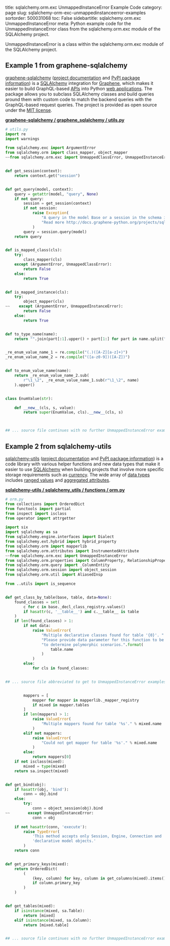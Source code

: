 title: sqlalchemy.orm.exc UnmappedInstanceError Example Code
category: page
slug: sqlalchemy-orm-exc-unmappedinstanceerror-examples
sortorder: 500031068
toc: False
sidebartitle: sqlalchemy.orm.exc UnmappedInstanceError
meta: Python example code for the UnmappedInstanceError class from the sqlalchemy.orm.exc module of the SQLAlchemy project.


UnmappedInstanceError is a class within the sqlalchemy.orm.exc module of the SQLAlchemy project.


## Example 1 from graphene-sqlalchemy
[graphene-sqlalchemy](https://github.com/graphql-python/graphene-sqlalchemy)
([project documentation](https://docs.graphene-python.org/projects/sqlalchemy/en/latest/)
and
[PyPI package information](https://pypi.org/project/graphene-sqlalchemy/))
is a [SQLAlchemy](/sqlalchemy.html) integration for
[Graphene](https://graphene-python.org/), which makes it easier to build
GraphQL-based [APIs](/application-programming-interfaces.html) into Python
[web applications](/web-development.html). The package allows you to
subclass SQLAlchemy classes and build queries around them with custom
code to match the backend queries with the GraphQL-based request queries.
The project is provided as open source under the
[MIT license](https://github.com/graphql-python/graphene-sqlalchemy/blob/master/LICENSE.md).

[**graphene-sqlalchemy / graphene_sqlalchemy / utils.py**](https://github.com/graphql-python/graphene-sqlalchemy/blob/master/graphene_sqlalchemy/./utils.py)

```python
# utils.py
import re
import warnings

from sqlalchemy.exc import ArgumentError
from sqlalchemy.orm import class_mapper, object_mapper
~~from sqlalchemy.orm.exc import UnmappedClassError, UnmappedInstanceError


def get_session(context):
    return context.get("session")


def get_query(model, context):
    query = getattr(model, "query", None)
    if not query:
        session = get_session(context)
        if not session:
            raise Exception(
                "A query in the model Base or a session in the schema is required for querying.\n"
                "Read more http://docs.graphene-python.org/projects/sqlalchemy/en/latest/tips/#querying"
            )
        query = session.query(model)
    return query


def is_mapped_class(cls):
    try:
        class_mapper(cls)
    except (ArgumentError, UnmappedClassError):
        return False
    else:
        return True


def is_mapped_instance(cls):
    try:
        object_mapper(cls)
~~    except (ArgumentError, UnmappedInstanceError):
        return False
    else:
        return True


def to_type_name(name):
    return "".join(part[:1].upper() + part[1:] for part in name.split("_"))


_re_enum_value_name_1 = re.compile("(.)([A-Z][a-z]+)")
_re_enum_value_name_2 = re.compile("([a-z0-9])([A-Z])")


def to_enum_value_name(name):
    return _re_enum_value_name_2.sub(
        r"\1_\2", _re_enum_value_name_1.sub(r"\1_\2", name)
    ).upper()


class EnumValue(str):

    def __new__(cls, s, value):
        return super(EnumValue, cls).__new__(cls, s)



## ... source file continues with no further UnmappedInstanceError examples...

```


## Example 2 from sqlalchemy-utils
[sqlalchemy-utils](https://github.com/kvesteri/sqlalchemy-utils)
([project documentation](https://sqlalchemy-utils.readthedocs.io/en/latest/)
and
[PyPI package information](https://pypi.org/project/SQLAlchemy-Utils/))
is a code library with various helper functions and new data types
that make it easier to use [SQLAlchemy](/sqlalchemy.html) when building
projects that involve more specific storage requirements such as
[currency](https://sqlalchemy-utils.readthedocs.io/en/latest/data_types.html#module-sqlalchemy_utils.types.currency).
The wide array of
[data types](https://sqlalchemy-utils.readthedocs.io/en/latest/data_types.html)
includes [ranged values](https://sqlalchemy-utils.readthedocs.io/en/latest/range_data_types.html)
and [aggregated attributes](https://sqlalchemy-utils.readthedocs.io/en/latest/aggregates.html).

[**sqlalchemy-utils / sqlalchemy_utils / functions / orm.py**](https://github.com/kvesteri/sqlalchemy-utils/blob/master/sqlalchemy_utils/functions/orm.py)

```python
# orm.py
from collections import OrderedDict
from functools import partial
from inspect import isclass
from operator import attrgetter

import six
import sqlalchemy as sa
from sqlalchemy.engine.interfaces import Dialect
from sqlalchemy.ext.hybrid import hybrid_property
from sqlalchemy.orm import mapperlib
from sqlalchemy.orm.attributes import InstrumentedAttribute
~~from sqlalchemy.orm.exc import UnmappedInstanceError
from sqlalchemy.orm.properties import ColumnProperty, RelationshipProperty
from sqlalchemy.orm.query import _ColumnEntity
from sqlalchemy.orm.session import object_session
from sqlalchemy.orm.util import AliasedInsp

from ..utils import is_sequence


def get_class_by_table(base, table, data=None):
    found_classes = set(
        c for c in base._decl_class_registry.values()
        if hasattr(c, '__table__') and c.__table__ is table
    )
    if len(found_classes) > 1:
        if not data:
            raise ValueError(
                "Multiple declarative classes found for table '{0}'. "
                "Please provide data parameter for this function to be able "
                "to determine polymorphic scenarios.".format(
                    table.name
                )
            )
        else:
            for cls in found_classes:


## ... source file abbreviated to get to UnmappedInstanceError examples ...


        mappers = [
            mapper for mapper in mapperlib._mapper_registry
            if mixed in mapper.tables
        ]
        if len(mappers) > 1:
            raise ValueError(
                "Multiple mappers found for table '%s'." % mixed.name
            )
        elif not mappers:
            raise ValueError(
                "Could not get mapper for table '%s'." % mixed.name
            )
        else:
            return mappers[0]
    if not isclass(mixed):
        mixed = type(mixed)
    return sa.inspect(mixed)


def get_bind(obj):
    if hasattr(obj, 'bind'):
        conn = obj.bind
    else:
        try:
            conn = object_session(obj).bind
~~        except UnmappedInstanceError:
            conn = obj

    if not hasattr(conn, 'execute'):
        raise TypeError(
            'This method accepts only Session, Engine, Connection and '
            'declarative model objects.'
        )
    return conn


def get_primary_keys(mixed):
    return OrderedDict(
        (
            (key, column) for key, column in get_columns(mixed).items()
            if column.primary_key
        )
    )


def get_tables(mixed):
    if isinstance(mixed, sa.Table):
        return [mixed]
    elif isinstance(mixed, sa.Column):
        return [mixed.table]


## ... source file continues with no further UnmappedInstanceError examples...

```

